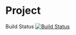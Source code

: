 # Project
Build Status
[![Build Status](https://circleci.com/gh/GarciaIrvin/Project.png?branch=master)](https://circleci.com/gh/GarciaIrvin/Project)